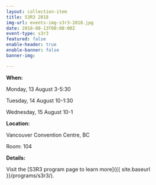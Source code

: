 ```yaml
---
layout: collection-item
title: S3R3 2018
img-url: events-img-s3r3-2018.jpg
date: 2018-08-13T00:00:00Z
event-type: s3r3
featured: false
enable-header: true
enable-banner: false
banner-img: 

---
```

**When:**

Monday, 13 August 3-5:30

Tuesday, 14 August 10-1:30

Wednesday, 15 August 10-1

**Location:** 

Vancouver Convention Centre, BC

Room: 104

**Details:** 

Visit the [S3R3 program page to learn more]({{ site.baseurl }}/programs/s3r3/).